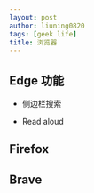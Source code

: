 ```yaml
---
layout: post
author: liuning0820
tags: [geek life]
title: 浏览器
---
```



## Edge 功能

- 侧边栏搜索

- Read aloud

## Firefox

## Brave


